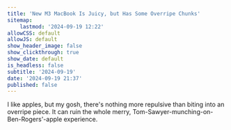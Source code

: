 ```yaml
---
title: 'New M3 MacBook Is Juicy, but Has Some Overripe Chunks'
sitemap:
    lastmod: '2024-09-19 12:22'
allowCSS: default
allowJS: default
show_header_image: false
show_clickthrough: true
show_date: default
is_headless: false
subtitle: '2024-09-19'
date: '2024-09-19 21:37'
published: false
---
```


I like apples, but my gosh, there's nothing more repulsive than biting into an overripe piece. It can ruin the whole merry, Tom-Sawyer-munching-on-Ben-Rogers'-apple experience.